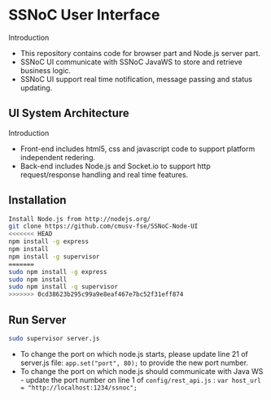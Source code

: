 SSNoC User Interface
=========

Introduction

  - This repository contains code for browser part and Node.js server part.
  - SSNoC UI communicate with SSNoC JavaWS to store and retrieve business logic.
  - SSNoC UI support real time notification, message passing and status updating.



UI System Architecture
-----------

Introduction

* Front-end includes html5, css and javascript code to support platform independent redering.
* Back-end includes Node.js and Socket.io to support http request/response handling and real time features.

Installation
--------------

```sh
Install Node.js from http://nodejs.org/
git clone https://github.com/cmusv-fse/SSNoC-Node-UI
<<<<<<< HEAD
npm install -g express
npm install
npm install -g supervisor
=======
sudo npm install -g express
sudo npm install
sudo npm install -g supervisor
>>>>>>> 0cd38623b295c99a9e8eaf467e7bc52f31eff874
```
Run Server
--------------

```sh
sudo supervisor server.js
```

* To change the port on which node.js starts, please update line 21 of server.js file: `app.set("port", 80);` to provide the new port number.
* To change the port on which node.js should communicate with Java WS - update the port number on line 1 of `config/rest_api.js` : `var host_url = "http://localhost:1234/ssnoc";`
